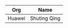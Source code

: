 | Org                    | Name                                                |
| -----------------------| ----------------------------------------------------|
| Huawei | Shuting Qing |
